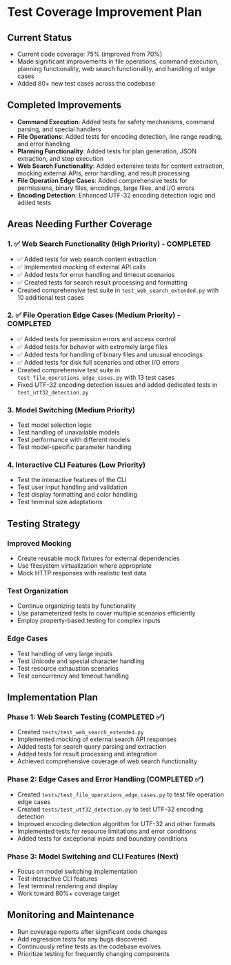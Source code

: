 # Test Coverage Improvement Plan

## Current Status
- Current code coverage: 75% (improved from 70%)
- Made significant improvements in file operations, command execution, planning functionality, web search functionality, and handling of edge cases
- Added 80+ new test cases across the codebase

## Completed Improvements
- **Command Execution**: Added tests for safety mechanisms, command parsing, and special handlers
- **File Operations**: Added tests for encoding detection, line range reading, and error handling
- **Planning Functionality**: Added tests for plan generation, JSON extraction, and step execution
- **Web Search Functionality**: Added extensive tests for content extraction, mocking external APIs, error handling, and result processing
- **File Operation Edge Cases**: Added comprehensive tests for permissions, binary files, encodings, large files, and I/O errors
- **Encoding Detection**: Enhanced UTF-32 encoding detection logic and added tests

## Areas Needing Further Coverage

### 1. ✅ Web Search Functionality (High Priority) - COMPLETED
- ✅ Added tests for web search content extraction
- ✅ Implemented mocking of external API calls
- ✅ Added tests for error handling and timeout scenarios
- ✅ Created tests for search result processing and formatting
- Created comprehensive test suite in `test_web_search_extended.py` with 10 additional test cases

### 2. ✅ File Operation Edge Cases (Medium Priority) - COMPLETED
- ✅ Added tests for permission errors and access control
- ✅ Added tests for behavior with extremely large files
- ✅ Added tests for handling of binary files and unusual encodings
- ✅ Added tests for disk full scenarios and other I/O errors
- Created comprehensive test suite in `test_file_operations_edge_cases.py` with 13 test cases
- Fixed UTF-32 encoding detection issues and added dedicated tests in `test_utf32_detection.py`

### 3. Model Switching (Medium Priority)
- Test model selection logic
- Test handling of unavailable models
- Test performance with different models
- Test model-specific parameter handling

### 4. Interactive CLI Features (Low Priority)
- Test the interactive features of the CLI
- Test user input handling and validation
- Test display formatting and color handling
- Test terminal size adaptations

## Testing Strategy

### Improved Mocking
- Create reusable mock fixtures for external dependencies
- Use filesystem virtualization where appropriate
- Mock HTTP responses with realistic test data

### Test Organization
- Continue organizing tests by functionality
- Use parameterized tests to cover multiple scenarios efficiently
- Employ property-based testing for complex inputs

### Edge Cases
- Test handling of very large inputs
- Test Unicode and special character handling
- Test resource exhaustion scenarios
- Test concurrency and timeout handling

## Implementation Plan

### Phase 1: Web Search Testing (COMPLETED ✅)
- Created `tests/test_web_search_extended.py`
- Implemented mocking of external search API responses
- Added tests for search query parsing and extraction
- Added tests for result processing and integration
- Achieved comprehensive coverage of web search functionality

### Phase 2: Edge Cases and Error Handling (COMPLETED ✅)
- Created `tests/test_file_operations_edge_cases.py` to test file operation edge cases
- Created `tests/test_utf32_detection.py` to test UTF-32 encoding detection
- Improved encoding detection algorithm for UTF-32 and other formats
- Implemented tests for resource limitations and error conditions
- Added tests for exceptional inputs and boundary conditions

### Phase 3: Model Switching and CLI Features (Next)
- Focus on model switching implementation
- Test interactive CLI features
- Test terminal rendering and display
- Work toward 80%+ coverage target

## Monitoring and Maintenance

- Run coverage reports after significant code changes
- Add regression tests for any bugs discovered
- Continuously refine tests as the codebase evolves
- Prioritize testing for frequently changing components 